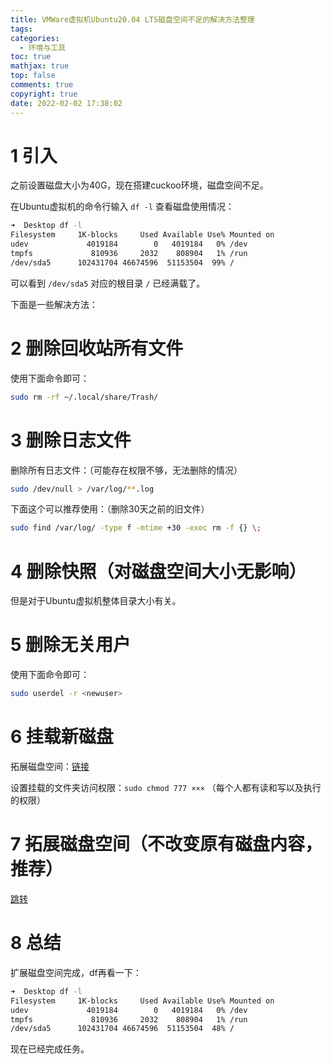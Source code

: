 ```yaml
---
title: VMWare虚拟机Ubuntu20.04 LTS磁盘空间不足的解决方法整理
tags:
categories:
  - 环境与工具
toc: true
mathjax: true
top: false
comments: true
copyright: true
date: 2022-02-02 17:38:02
---
```


# 1 引入

之前设置磁盘大小为40G，现在搭建cuckoo环境，磁盘空间不足。

在Ubuntu虚拟机的命令行输入 `df -l` 查看磁盘使用情况：

```sh
➜  Desktop df -l
Filesystem     1K-blocks     Used Available Use% Mounted on
udev             4019184        0   4019184   0% /dev
tmpfs             810936     2032    808904   1% /run
/dev/sda5      102431704 46674596  51153504  99% /
```

可以看到 `/dev/sda5` 对应的根目录 `/` 已经满载了。

下面是一些解决方法：

# 2 删除回收站所有文件

使用下面命令即可：

```sh
sudo rm -rf ~/.local/share/Trash/
```

# 3 删除日志文件

删除所有日志文件：（可能存在权限不够，无法删除的情况）

```sh
sudo /dev/null > /var/log/**.log
```

下面这个可以推荐使用：（删除30天之前的旧文件）

```sh
sudo find /var/log/ -type f -mtime +30 -exec rm -f {} \;
```

# 4 删除快照（对磁盘空间大小无影响）

但是对于Ubuntu虚拟机整体目录大小有关。

# 5 删除无关用户

使用下面命令即可：

```sh
sudo userdel -r <newuser>
```

# 6 挂载新磁盘

拓展磁盘空间：[链接](https://blog.csdn.net/weixin_40641735/article/details/88932720)

设置挂载的文件夹访问权限：`sudo chmod 777 ×××` （每个人都有读和写以及执行的权限）

# 7  拓展磁盘空间（不改变原有磁盘内容，推荐）

[跳转](https://blog.csdn.net/weixin_39510813/article/details/78387334?spm=1001.2101.3001.6650.2&utm_medium=distribute.pc_relevant.none-task-blog-2%7Edefault%7ECTRLIST%7ERate-2.pc_relevant_default&depth_1-utm_source=distribute.pc_relevant.none-task-blog-2%7Edefault%7ECTRLIST%7ERate-2.pc_relevant_default)

# 8 总结

扩展磁盘空间完成，df再看一下：

```sh
➜  Desktop df -l
Filesystem     1K-blocks     Used Available Use% Mounted on
udev             4019184        0   4019184   0% /dev
tmpfs             810936     2032    808904   1% /run
/dev/sda5      102431704 46674596  51153504  48% /
```

现在已经完成任务。
